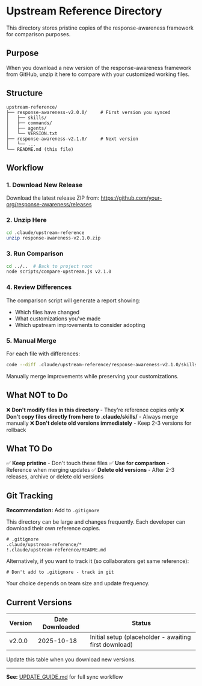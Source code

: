 # Upstream Reference Directory

This directory stores pristine copies of the response-awareness framework for comparison purposes.

## Purpose

When you download a new version of the response-awareness framework from GitHub, unzip it here to compare with your customized working files.

## Structure

```
upstream-reference/
├── response-awareness-v2.0.0/     # First version you synced
│   ├── skills/
│   ├── commands/
│   ├── agents/
│   └── VERSION.txt
├── response-awareness-v2.1.0/     # Next version
│   └── ...
└── README.md (this file)
```

## Workflow

### 1. Download New Release

Download the latest release ZIP from:
https://github.com/your-org/response-awareness/releases

### 2. Unzip Here

```bash
cd .claude/upstream-reference
unzip response-awareness-v2.1.0.zip
```

### 3. Run Comparison

```bash
cd ../..  # Back to project root
node scripts/compare-upstream.js v2.1.0
```

### 4. Review Differences

The comparison script will generate a report showing:
- Which files have changed
- What customizations you've made
- Which upstream improvements to consider adopting

### 5. Manual Merge

For each file with differences:
```bash
code --diff .claude/upstream-reference/response-awareness-v2.1.0/skills/response-awareness-light.md .claude/skills/response-awareness-light.md
```

Manually merge improvements while preserving your customizations.

## What NOT to Do

❌ **Don't modify files in this directory** - They're reference copies only
❌ **Don't copy files directly from here to .claude/skills/** - Always merge manually
❌ **Don't delete old versions immediately** - Keep 2-3 versions for rollback

## What TO Do

✅ **Keep pristine** - Don't touch these files
✅ **Use for comparison** - Reference when merging updates
✅ **Delete old versions** - After 2-3 releases, archive or delete old versions

## Git Tracking

**Recommendation:** Add to `.gitignore`

This directory can be large and changes frequently. Each developer can download their own reference copies.

```gitignore
# .gitignore
.claude/upstream-reference/*
!.claude/upstream-reference/README.md
```

Alternatively, if you want to track it (so collaborators get same reference):
```gitignore
# Don't add to .gitignore - track in git
```

Your choice depends on team size and update frequency.

## Current Versions

| Version | Date Downloaded | Status |
|---------|----------------|--------|
| v2.0.0  | 2025-10-18     | Initial setup (placeholder - awaiting first download) |

Update this table when you download new versions.

---

**See:** [UPDATE_GUIDE.md](../../UPDATE_GUIDE.md) for full sync workflow
